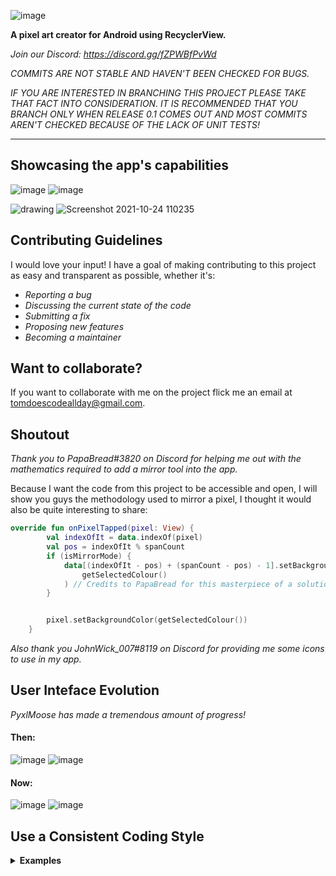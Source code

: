 ![image](https://user-images.githubusercontent.com/50536495/139613827-1d5ea69b-5ffc-4413-86ae-cba9c4e8160d.png)

**A pixel art creator for Android using RecyclerView.**

_Join our Discord: https://discord.gg/fZPWBfPvWd_

_COMMITS ARE NOT STABLE AND HAVEN'T BEEN CHECKED FOR BUGS._

_IF YOU ARE INTERESTED IN BRANCHING THIS PROJECT PLEASE TAKE THAT FACT INTO CONSIDERATION. IT IS RECOMMENDED THAT YOU BRANCH ONLY WHEN RELEASE 0.1 COMES OUT AND MOST COMMITS AREN'T CHECKED BECAUSE OF THE LACK OF UNIT TESTS!_

----
## Showcasing the app's capabilities
![image](https://user-images.githubusercontent.com/50536495/139620161-c0ef2fc9-12e5-4404-a269-c9e7023a6e87.png)
![image](https://user-images.githubusercontent.com/50536495/139618775-2701756a-f4a3-4a73-9e4d-a94048d84bc6.png)


![drawing](https://user-images.githubusercontent.com/50536495/138544026-4bd15055-3794-4786-a758-9c2f2633381f.png)
![Screenshot 2021-10-24 110235](https://user-images.githubusercontent.com/50536495/138572942-c017eb05-85a4-4159-a351-3204e5d422aa.png)


## Contributing Guidelines
I would love your input! I have a goal of making contributing to this project as easy and transparent as possible, whether it's:

- _Reporting a bug_
- _Discussing the current state of the code_
- _Submitting a fix_
- _Proposing new features_
- _Becoming a maintainer_

## Want to collaborate?
If you want to collaborate with me on the project flick me an email at tomdoescodeallday@gmail.com.

## Shoutout
_Thank you to PapaBread#3820 on Discord for helping me out with the mathematics required to add a mirror tool into the app._

Because I want the code from this project to be accessible and open, I will show you guys the methodology used to mirror a pixel, I thought it would also be quite interesting to share:

``` Kotlin
override fun onPixelTapped(pixel: View) {
        val indexOfIt = data.indexOf(pixel)
        val pos = indexOfIt % spanCount
        if (isMirrorMode) {
            data[(indexOfIt - pos) + (spanCount - pos) - 1].setBackgroundColor(
                getSelectedColour()
            ) // Credits to PapaBread for this masterpiece of a solution
        }


        pixel.setBackgroundColor(getSelectedColour())
    }
```

_Also thank you JohnWick_007#8119 on Discord for providing me some icons to use in my app._

## User Inteface Evolution

_PyxlMoose has made a tremendous amount of progress!_

#### Then:

![image](https://user-images.githubusercontent.com/50536495/139565804-fe80c56c-7d92-46b0-bd24-9d7f328962f0.png)
![image](https://user-images.githubusercontent.com/50536495/139565798-65f42d72-81a7-4a2e-ae5e-0816fa07d0db.png)

#### Now:
![image](https://user-images.githubusercontent.com/50536495/139565858-d55ce8d8-d9e6-4c2e-adae-451cd73fcb91.png)
![image](https://user-images.githubusercontent.com/50536495/139565849-17e280c6-65ef-40c0-b693-67b5b9e906db.png)


## Use a Consistent Coding Style
<details><summary><b>Examples</b></summary>

#### Functions:
``` Kotlin
fun myFunc() {

}
```
---
#### Functions with one line:
``` Kotlin
fun getInt() = 5 
```
---
#### Functions that return something and have more than one line:
``` Kotlin
fun getDog(): Dog {
  return Dog()
}
```
---
#### Variables:
```Kotlin
val x = "Hello"
```
---

#### Parameters:
```Kotlin
fun myFunc(any: Any) {

}
```
---
#### Classes:

```Kotlin
class Dog : Animal 
```
---
#### Constants:
```Kotlin
const val MY_AGE = 15
```
#### Ordering of modifiers (from Kotlin documentation):
---
``` Kotlin
public / protected / private / internal
expect / actual
final / open / abstract / sealed / const
external
override
lateinit
tailrec
vararg
suspend
inner
enum / annotation / fun // as a modifier in `fun interface`
companion
inline / value
infix
operator
data
```

_**Do not** use the PyxlMoose name anywhere else other than this project.😊_
